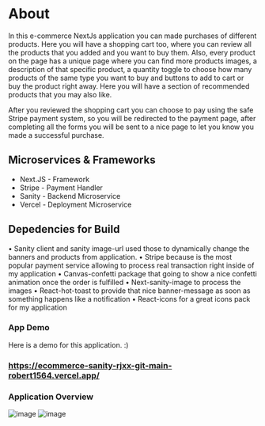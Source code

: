 # About

In this e-commerce NextJs application you can made purchases of different products. Here you will have a shopping cart too, where you can review all the products that you added and you want to buy them. Also, every product on the page has a unique page where you can find more products images, a description of that specific product, a quantity toggle to choose how many products of the same type you want to buy and buttons to add to cart or buy the product right away. Here you will have a section of recommended products that you may also like.

After you reviewed the shopping cart you can choose to pay using the safe Stripe payment system, so you will be redirected to the payment page, after completing all the forms you will be sent to a nice page to let you know you made a successful purchase.


## Microservices & Frameworks

  - Next.JS - Framework
  - Stripe - Payment Handler
  - Sanity - Backend Microservice
  - Vercel - Deployment Microservice


## Depedencies for Build

 •	Sanity client and sanity image-url used those to dynamically change the banners and products from application.
 •	Stripe because is the most popular payment service allowing to process real transaction right inside of my application
 •	Canvas-confetti package that going to show a nice confetti animation once the order is fulfilled
 •	Next-sanity-image to process the images
 •	React-hot-toast to provide that nice banner-message as soon as something happens like a notification
 •	React-icons for a great icons pack for my application


### App Demo

Here is a demo for this application. :)

### https://ecommerce-sanity-rjxx-git-main-robert1564.vercel.app/

### Application Overview

![image](https://user-images.githubusercontent.com/52401139/218121584-0e4f7bc5-b755-4b73-a2ba-8be9bac6cfc1.png)
![image](https://user-images.githubusercontent.com/52401139/218121832-002b7ea9-c308-41b0-a016-3eb6477f507a.png)

